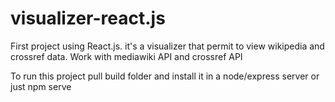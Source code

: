# visualizer-react.js
First project using React.js. 
it's a visualizer that permit to view wikipedia and crossref data. 
Work with mediawiki API and crossref API 

To run this project pull build folder and install it in a node/express server or just npm serve
